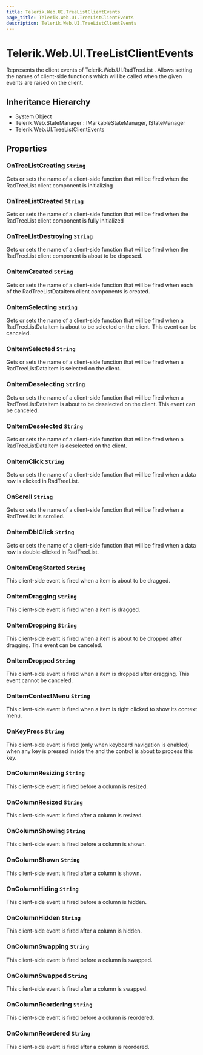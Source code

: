 ```yaml
---
title: Telerik.Web.UI.TreeListClientEvents
page_title: Telerik.Web.UI.TreeListClientEvents
description: Telerik.Web.UI.TreeListClientEvents
---
```


# Telerik.Web.UI.TreeListClientEvents

Represents the client events of Telerik.Web.UI.RadTreeList .
            Allows setting the names of client-side functions which will be called 
            when the given events are raised on the client.

## Inheritance Hierarchy

* System.Object
* Telerik.Web.StateManager : IMarkableStateManager, IStateManager
* Telerik.Web.UI.TreeListClientEvents

## Properties

###  OnTreeListCreating `String`

Gets or sets the name of a client-side function that will be fired
            when the RadTreeList client component is initializing

###  OnTreeListCreated `String`

Gets or sets the name of a client-side function that will be fired
            when the RadTreeList client component is fully initialized

###  OnTreeListDestroying `String`

Gets or sets the name of a client-side function that will be fired
            when the RadTreeList client component is about to be disposed.

###  OnItemCreated `String`

Gets or sets the name of a client-side function that will be fired
            when each of the RadTreeListDataItem client components is created.

###  OnItemSelecting `String`

Gets or sets the name of a client-side function that will be fired
            when a RadTreeListDataItem is about to be selected on the client. This event can be canceled.

###  OnItemSelected `String`

Gets or sets the name of a client-side function that will be fired
            when a RadTreeListDataItem is selected on the client.

###  OnItemDeselecting `String`

Gets or sets the name of a client-side function that will be fired
            when a RadTreeListDataItem is about to be deselected on the client. This event can be canceled.

###  OnItemDeselected `String`

Gets or sets the name of a client-side function that will be fired
            when a RadTreeListDataItem is deselected on the client.

###  OnItemClick `String`

Gets or sets the name of a client-side function that will be fired
            when a data row is clicked in RadTreeList.

###  OnScroll `String`

Gets or sets the name of a client-side function that will be fired
            when a RadTreeList is scrolled.

###  OnItemDblClick `String`

Gets or sets the name of a client-side function that will be fired
            when a data row is double-clicked in RadTreeList.

###  OnItemDragStarted `String`

This client-side event is fired when a  item is about to be dragged.

###  OnItemDragging `String`

This client-side event is fired when a  item is dragged.

###  OnItemDropping `String`

This client-side event is fired when a  item 
            is about to be dropped after dragging. This event can be canceled.

###  OnItemDropped `String`

This client-side event is fired when a  item
            is dropped after dragging. This event cannot be canceled.

###  OnItemContextMenu `String`

This client-side event is fired when a  item
            is right clicked to show its context menu.

###  OnKeyPress `String`

This client-side event is fired (only when keyboard navigation is enabled) when any key is pressed 
            inside the  and the control is about to process this key.

###  OnColumnResizing `String`

This client-side event is fired before a column is resized.

###  OnColumnResized `String`

This client-side event is fired after a column is resized.

###  OnColumnShowing `String`

This client-side event is fired before a column is shown.

###  OnColumnShown `String`

This client-side event is fired after a column is shown.

###  OnColumnHiding `String`

This client-side event is fired before a column is hidden.

###  OnColumnHidden `String`

This client-side event is fired after a column is hidden.

###  OnColumnSwapping `String`

This client-side event is fired before a column is swapped.

###  OnColumnSwapped `String`

This client-side event is fired after a column is swapped.

###  OnColumnReordering `String`

This client-side event is fired before a column is reordered.

###  OnColumnReordered `String`

This client-side event is fired after a column is reordered.


